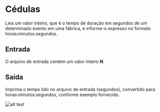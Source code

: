 # Cédulas
Leia um valor inteiro, que é o tempo de duração em segundos de um determinado evento em uma fábrica, e informe-o expresso no formato horas:minutos:segundos.

## Entrada
O arquivo de entrada contém um valor inteiro **N**.

## Saída
Imprima o tempo lido no arquivo de entrada (segundos), convertido para horas:minutos:segundos, conforme exemplo fornecido.

![alt text](image.png)